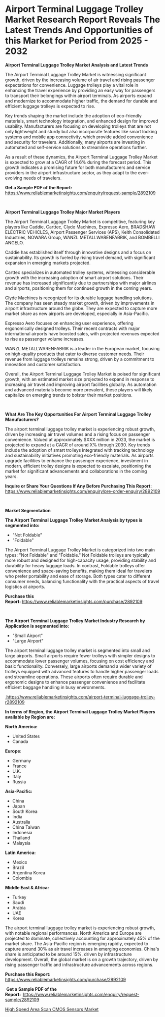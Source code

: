 <p><h1>Airport Terminal Luggage Trolley Market Research Report Reveals The Latest Trends And Opportunities of this Market for Period from 2025 - 2032</h1></p><p><strong>Airport Terminal Luggage Trolley Market Analysis and Latest Trends</strong></p>
<p><p>The Airport Terminal Luggage Trolley Market is witnessing significant growth, driven by the increasing volume of air travel and rising passenger expectations for convenience. Luggage trolleys play a vital role in enhancing the travel experience by providing an easy way for passengers to transport their belongings within airport terminals. As airports expand and modernize to accommodate higher traffic, the demand for durable and efficient luggage trolleys is expected to rise.</p><p>Key trends shaping the market include the adoption of eco-friendly materials, smart technology integration, and enhanced design for improved usability. Manufacturers are focusing on developing trolleys that are not only lightweight and sturdy but also incorporate features like smart locking systems and mobile app connectivity, which provide added convenience and security for travelers. Additionally, many airports are investing in automated and self-service solutions to streamline operations further.</p><p>As a result of these dynamics, the Airport Terminal Luggage Trolley Market is expected to grow at a CAGR of 14.6% during the forecast period. This growth indicates a promising future for both manufacturers and service providers in the airport infrastructure sector, as they adapt to the ever-evolving needs of travelers.</p></p>
<p><strong>Get a Sample PDF of the Report:&nbsp;</strong> <a href="https://www.reliablemarketinsights.com/enquiry/request-sample/2892109?utm_campaign=3014&utm_medium=2&utm_source=Github&utm_content=ia&utm_term=15032025&utm_id=airport-terminal-luggage-trolley">https://www.reliablemarketinsights.com/enquiry/request-sample/2892109</a></p>
<p>&nbsp;</p>
<p><strong>Airport Terminal Luggage Trolley Major Market Players</strong></p>
<p><p>The Airport Terminal Luggage Trolley Market is competitive, featuring key players like Caddie, Carttec, Clyde Machines, Expresso Aero, BRADSHAW ELECTRIC VEHICLES, Airport Passenger Services (APS), Keith Consolidated Industries, NOWARA Group, WANZL METALLWARENFABRIK, and BOMBELLI ANGELO. </p><p>Caddie has established itself through innovative designs and a focus on sustainability. Its growth is fueled by rising travel demand, with significant expansion in emerging markets projected.</p><p>Carttec specializes in automated trolley systems, witnessing considerable growth with the increasing adoption of smart airport solutions. Their revenue has increased significantly due to partnerships with major airlines and airports, positioning them for continued growth in the coming years.</p><p>Clyde Machines is recognized for its durable luggage handling solutions. The company has seen steady market growth, driven by improvements in airport infrastructure around the globe. They are expected to capture more market share as new airports are developed, especially in Asia-Pacific.</p><p>Expresso Aero focuses on enhancing user experience, offering ergonomically designed trolleys. Their recent contracts with major international airports have boosted sales, with projected revenues expected to rise as passenger volume increases.</p><p>WANZL METALLWARENFABRIK is a leader in the European market, focusing on high-quality products that cater to diverse customer needs. Their revenue from luggage trolleys remains strong, driven by a commitment to innovation and customer satisfaction.</p><p>Overall, the Airport Terminal Luggage Trolley Market is poised for significant growth, with an estimated market size projected to expand in response to increasing air travel and improving airport facilities globally. As automation and advanced materials become more prevalent, these players will likely capitalize on emerging trends to bolster their market positions.</p></p>
<p>&nbsp;</p>
<p><strong>What Are The Key Opportunities For Airport Terminal Luggage Trolley Manufacturers?</strong></p>
<p><p>The airport terminal luggage trolley market is experiencing robust growth, driven by increasing air travel volumes and a rising focus on passenger convenience. Valued at approximately $XXX million in 2023, the market is projected to expand at a CAGR of around X% through 2030. Key trends include the adoption of smart trolleys integrated with tracking technology and sustainability initiatives promoting eco-friendly materials. As airports upgrade facilities to enhance the passenger experience, investment in modern, efficient trolley designs is expected to escalate, positioning the market for significant advancements and collaborations in the coming years.</p></p>
<p><strong>Inquire or Share Your Questions If Any Before Purchasing This Report:</strong> <a href="https://www.reliablemarketinsights.com/enquiry/pre-order-enquiry/2892109?utm_campaign=3014&utm_medium=2&utm_source=Github&utm_content=ia&utm_term=15032025&utm_id=airport-terminal-luggage-trolley">https://www.reliablemarketinsights.com/enquiry/pre-order-enquiry/2892109</a></p>
<p>&nbsp;</p>
<p><strong>Market Segmentation</strong></p>
<p><strong>The Airport Terminal Luggage Trolley Market Analysis by types is segmented into:</strong></p>
<p><ul><li>"Not Foldable"</li><li>"Foldable"</li></ul></p>
<p><p>The Airport Terminal Luggage Trolley Market is categorized into two main types: "Not Foldable" and "Foldable." Not Foldable trolleys are typically more robust and designed for high-capacity usage, providing stability and durability for heavy luggage loads. In contrast, Foldable trolleys offer convenience and space-saving benefits, making them ideal for travelers who prefer portability and ease of storage. Both types cater to different consumer needs, balancing functionality with the practical aspects of travel logistics at airports.</p></p>
<p><strong>Purchase this Report:&nbsp;</strong><a href="https://www.reliablemarketinsights.com/purchase/2892109?utm_campaign=3014&utm_medium=2&utm_source=Github&utm_content=ia&utm_term=15032025&utm_id=airport-terminal-luggage-trolley">https://www.reliablemarketinsights.com/purchase/2892109</a></p>
<p>&nbsp;</p>
<p><strong>The Airport Terminal Luggage Trolley Market Industry Research by Application is segmented into:</strong></p>
<p><ul><li>"Small Airport"</li><li>"Large Airport"</li></ul></p>
<p><p>The airport terminal luggage trolley market is segmented into small and large airports. Small airports require fewer trolleys with simpler designs to accommodate lower passenger volumes, focusing on cost efficiency and basic functionality. Conversely, large airports demand a wider variety of trolleys equipped with advanced features to handle higher passenger loads and streamline operations. These airports often require durable and ergonomic designs to enhance passenger convenience and facilitate efficient baggage handling in busy environments.</p></p>
<p><a href="https://www.reliablemarketinsights.com/airport-terminal-luggage-trolley-r2892109?utm_campaign=3014&utm_medium=2&utm_source=Github&utm_content=ia&utm_term=15032025&utm_id=airport-terminal-luggage-trolley">&nbsp;https://www.reliablemarketinsights.com/airport-terminal-luggage-trolley-r2892109</a></p>
<p><strong>In terms of Region, the Airport Terminal Luggage Trolley Market Players available by Region are:</strong></p>
<p>
    <p> <strong> North America: </strong>
        <ul>
            <li>United States</li>
            <li>Canada</li>
        </ul>
        </p> 
    <p> <strong> Europe: </strong>
        <ul>
            <li>Germany</li>
            <li>France</li>
            <li>U.K.</li>
            <li>Italy</li>
            <li>Russia</li>
        </ul>
        </p> 
    <p> <strong> Asia-Pacific: </strong>
        <ul>
            <li>China</li>
            <li>Japan</li>
            <li>South Korea</li>
            <li>India</li>
            <li>Australia</li>
            <li>China Taiwan</li>
            <li>Indonesia</li>
            <li>Thailand</li>
            <li>Malaysia</li>
        </ul>
        </p> 
    <p> <strong> Latin America: </strong>
        <ul>
            <li>Mexico</li>
            <li>Brazil</li>
            <li>Argentina Korea</li>
            <li>Colombia</li>
        </ul>
        </p> 
    <p> <strong> Middle East & Africa: </strong>
        <ul>
            <li>Turkey</li>
            <li>Saudi</li>
            <li>Arabia</li>
            <li>UAE</li>
            <li>Korea</li>
        </ul>
    </p>
    </p>
<p><p>The airport terminal luggage trolley market is experiencing robust growth, with notable regional performances. North America and Europe are projected to dominate, collectively accounting for approximately 45% of the market share. The Asia-Pacific region is emerging rapidly, expected to capture around 30% as air travel increases in emerging economies. China's share is anticipated to be around 15%, driven by infrastructure development. Overall, the global market is on a growth trajectory, driven by rising passenger traffic and infrastructure advancements across regions.</p></p>
<p><strong>Purchase this Report: </strong><a href="https://www.reliablemarketinsights.com/purchase/2892109?utm_campaign=3014&utm_medium=2&utm_source=Github&utm_content=ia&utm_term=15032025&utm_id=airport-terminal-luggage-trolley">https://www.reliablemarketinsights.com/purchase/2892109</a></p>
<p>&nbsp;<strong>Get a Sample PDF of the Report:&nbsp;&nbsp;</strong><a href="https://www.reliablemarketinsights.com/enquiry/request-sample/2892109?utm_campaign=3014&utm_medium=2&utm_source=Github&utm_content=ia&utm_term=15032025&utm_id=airport-terminal-luggage-trolley">https://www.reliablemarketinsights.com/enquiry/request-sample/2892109</a></p>
<p><strong></strong></p>
<p><p><a href="https://github.com/ternainglin/Market-Research-Report-List-1/blob/main/high-speed-area-scan-cmos-sensors-market.md?utm_campaign=3014&utm_medium=2&utm_source=Github&utm_content=ia&utm_term=15032025&utm_id=airport-terminal-luggage-trolley">High Speed Area Scan CMOS Sensors Market</a></p></p>